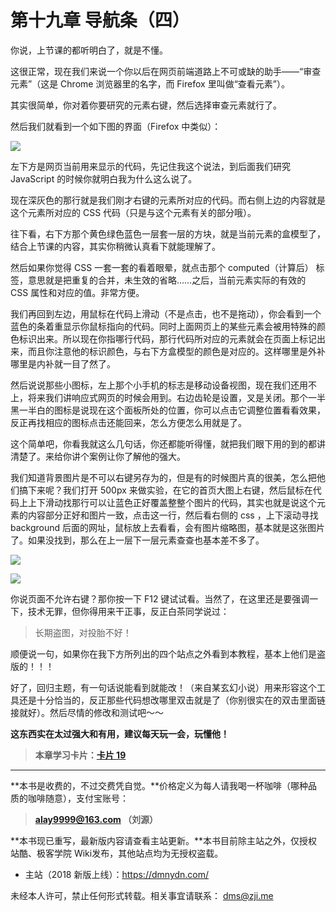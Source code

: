 第十九章 导航条（四）
===

你说，上节课的都听明白了，就是不懂。

这很正常，现在我们来说一个你以后在网页前端道路上不可或缺的助手——“审查元素”（这是 Chrome 浏览器里的名字，而 Firefox 里叫做“查看元素”）。

其实很简单，你对着你要研究的元素右键，然后选择审查元素就行了。

然后我们就看到一个如下图的界面（Firefox 中类似）：

![](http://coffee.zji.me/imgs/19-1.png)

左下方是网页当前用来显示的代码，先记住我这个说法，到后面我们研究 JavaScript 的时候你就明白我为什么这么说了。

现在深灰色的那行就是我们刚才右键的元素所对应的代码。而右侧上边的内容就是这个元素所对应的 CSS 代码（只是与这个元素有关的部分哦）。

往下看，右下方那个黄色绿色蓝色一层套一层的方块，就是当前元素的盒模型了，结合上节课的内容，其实你稍微认真看下就能理解了。

然后如果你觉得 CSS 一套一套的看着眼晕，就点击那个 computed（计算后） 标签，意思就是把重复的合并，未生效的省略……之后，当前元素实际的有效的 CSS 属性和对应的值。非常方便。

我们再回到左边，用鼠标在代码上滑动（不是点击，也不是拖动），你会看到一个蓝色的条着重显示你鼠标指向的代码。同时上面网页上的某些元素会被用特殊的颜色标识出来。所以现在你指哪行代码，那行代码所对应的元素就会在页面上标记出来，而且你注意他的标识颜色，与右下方盒模型的颜色是对应的。这样哪里是外补哪里是内补就一目了然了。

然后说说那些小图标，左上那个小手机的标志是移动设备视图，现在我们还用不上，将来我们讲响应式网页的时候会用到。右边齿轮是设置，叉是关闭。那个一半黑一半白的图标是说现在这个面板所处的位置，你可以点击它调整位置看看效果，反正再找相应的图标点击还能回来，怎么方便怎么用就是了。

这个简单吧，你看我就这么几句话，你还都能听得懂，就把我们眼下用的到的都讲清楚了。来给你讲个案例让你了解他的强大。

我们知道背景图片是不可以右键另存为的，但是有的时候图片真的很美，怎么把他们搞下来呢？我们打开 500px 来做实验，在它的首页大图上右键，然后鼠标在代码上上下滑动找那行可以让蓝色正好覆盖整整个图片的代码，其实也就是说这个元素的内容部分正好和图片一致，点击这一行，然后看右侧的 css ，上下滚动寻找 background 后面的网址，鼠标放上去看看，会有图片缩略图，基本就是这张图片了。如果没找到，那么在上一层下一层元素查查也基本差不多了。

![](http://coffee.zji.me/imgs/19-2.png)

![](http://coffee.zji.me/imgs/19-3.png)

你说页面不允许右键？那你按一下 F12 键试试看。当然了，在这里还是要强调一下，技术无罪，但你得用来干正事，反正白茶同学说过：

> 长期盗图，对投胎不好！

顺便说一句，如果你在我下方所列出的四个站点之外看到本教程，基本上他们是盗版的！！！

好了，回归主题，有一句话说能看到就能改！（来自某玄幻小说）用来形容这个工具还是十分恰当的，反正那些代码想改哪里双击就是了（你别很实在的双击里面链接就好）。然后尽情的修改和测试吧～～

**这东西实在太过强大和有用，建议每天玩一会，玩懂他！**

> **本章学习卡片：[卡片 19](http://coffee.zji.me/card.html?name=chapter19)**

---

**本书是收费的，不过交费凭自觉。**价格定义为每人请我喝一杯咖啡（哪种品质的咖啡随意），支付宝账号：

> **alay9999@163.com  （刘源）**

**本书现已重写，最新版内容请查看主站更新。**本书目前除主站之外，仅授权站酷、极客学院 Wiki发布，其他站点均为无授权盗载。

* 主站（2018 新版上线）：https://dmnydn.com/

未经本人许可，禁止任何形式转载。相关事宜请联系： dms@zji.me
